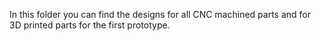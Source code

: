 In this folder you can find the designs for all CNC machined parts and for 3D printed parts for the first prototype.
